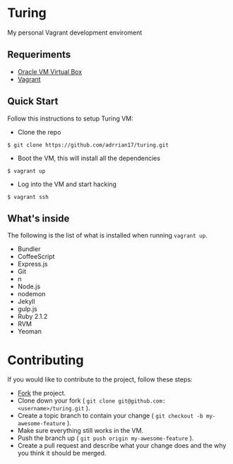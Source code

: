 # Turing

My personal Vagrant development enviroment 

## Requeriments
- [Oracle VM Virtual Box](https://www.virtualbox.org/)
- [Vagrant](http://www.vagrantup.com/)

## Quick Start 
Follow this instructions to setup Turing VM:

- Clone the repo  

```
$ git clone https://github.com/adrrian17/turing.git 
```

- Boot the VM, this will install all the dependencies

```
$ vagrant up 
```

- Log into the VM and start hacking

```
$ vagrant ssh
```

## What's inside
The following is the list of what is installed when running ```vagrant up```.

- Bundler
- CoffeeScript
- Express.js
- Git
- n
- Node.js
- nodemon
- Jekyll
- gulp.js
- Ruby 2.1.2
- RVM
- Yeoman

# Contributing
If you would like to contribute to the project, follow these steps:

- [Fork](https://github.com/adrrian17/turing/fork) the project.
- Clone down your fork ( ```git clone git@github.com:<username>/turing.git``` ).
- Create a topic branch to contain your change ( ```git checkout -b my-awesome-feature``` ).
- Make sure everything still works in the VM.
- Push the branch up ( ```git push origin my-awesome-feature``` ).
- Create a pull request and describe what your change does and the why you think it should be merged.
